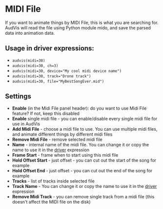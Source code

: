 # MIDI File

If you want to animate things by MIDI File, this is what you are searching for. AudVis will read the file using Python
module mido, and save the parsed data into animation data.

## Usage in driver expressions:

- `audvis(midi=30)`
- `audvis(midi=30, ch=3)`
- `audvis(midi=30, device="My cool midi device name")`
- `audvis(midi=30, track="Drone track")`
- `audvis(midi=30, file="MyBestSongEver.mid")`

## Settings

- **Enable** (in the Midi File panel header): do you want to use Midi File feature? If not, keep this disabled
- **Enable** single midi file - you can enable/disable every single midi file for use in AudVis
- **Add Midi File** - choose a midi file to use. You can use multiple midi files, and animate different things by
  different midi files
- **Remove Midi File** - remove selected midi file
- **Name** - internal name of the midi file. You can change it or copy the name to use it in the [driver](./drivers.md)
  expression
- **Frame Start** - frame when to start using this midi file
- **Hold Offset Start** - just offset - you can cut out the start of the song for example
- **Hold Offset End** - just offset - you can cut out the end of the song for example
- **Tracks** - list of tracks inside selected file
- **Track Name** - You can change it or copy the name to use it in the [driver](./drivers.md) expression
- **Remove Midi Track** - you can remove single track from a midi file (this doesn't affect the MIDI file on the disk) 